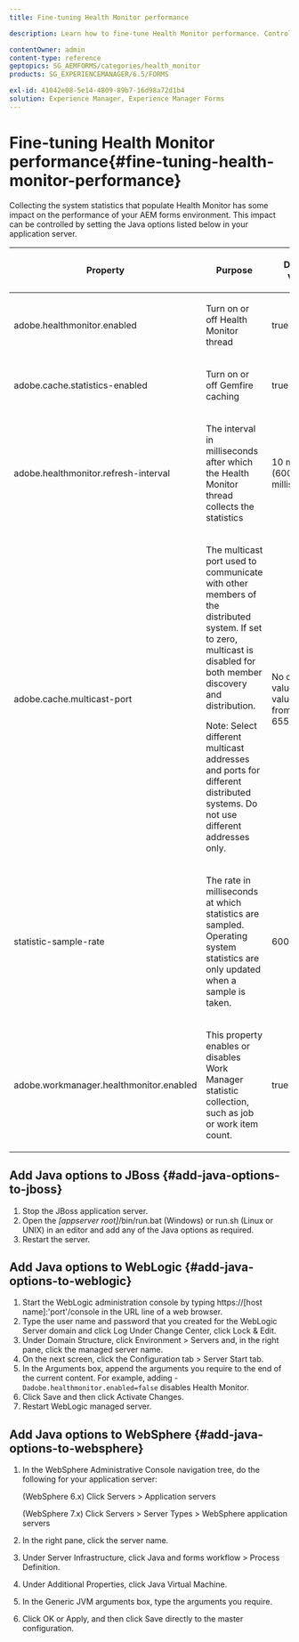```yaml
---
title: Fine-tuning Health Monitor performance

description: Learn how to fine-tune Health Monitor performance. Control the system statistics which impact the performance of forms environment using JAVA setting option.

contentOwner: admin
content-type: reference
geptopics: SG_AEMFORMS/categories/health_monitor
products: SG_EXPERIENCEMANAGER/6.5/FORMS

exl-id: 41042e08-5e14-4809-89b7-16d98a72d1b4
solution: Experience Manager, Experience Manager Forms
---
```

# Fine-tuning Health Monitor performance{#fine-tuning-health-monitor-performance}

Collecting the system statistics that populate Health Monitor has some impact on the performance of your AEM forms environment. This impact can be controlled by setting the Java options listed below in your application server.

<table>
 <thead>
  <tr>
   <th><p>Property</p></th>
   <th><p>Purpose</p></th>
   <th><p>Default value</p></th>
  </tr>
 </thead>
 <tbody>
  <tr>
   <td><p>adobe.healthmonitor.enabled</p></td>
   <td><p>Turn on or off Health Monitor thread</p></td>
   <td><p>true</p></td>
  </tr>
  <tr>
   <td><p>adobe.cache.statistics-enabled</p></td>
   <td><p>Turn on or off Gemfire caching</p></td>
   <td><p>true</p></td>
  </tr>
  <tr>
   <td><p>adobe.healthmonitor.refresh-interval</p></td>
   <td><p>The interval in milliseconds after which the Health Monitor thread collects the statistics</p></td>
   <td><p>10 minutes (600,000 milliseconds)</p></td>
  </tr>
  <tr>
   <td><p>adobe.cache.multicast-port</p></td>
   <td><p>The multicast port used to communicate with other members of the distributed system. If set to zero, multicast is disabled for both member discovery and distribution. </p><p>Note: Select different multicast addresses and ports for different distributed systems. Do not use different addresses only.</p></td>
   <td><p>No default value. Valid values range from 0 to 65535.</p></td>
  </tr>
  <tr>
   <td><p>statistic-sample-rate</p></td>
   <td><p>The rate in milliseconds at which statistics are sampled. Operating system statistics are only updated when a sample is taken.</p></td>
   <td><p>600000</p></td>
  </tr>
  <tr>
   <td><p>adobe.workmanager.healthmonitor.enabled</p></td>
   <td><p>This property enables or disables Work Manager statistic collection, such as job or work item count.</p></td>
   <td><p>true</p></td>
  </tr>
 </tbody>
</table>

## Add Java options to JBoss {#add-java-options-to-jboss}

1. Stop the JBoss application server.
1. Open the *[appserver root]*/bin/run.bat (Windows) or run.sh (Linux or UNIX) in an editor and add any of the Java options as required.
1. Restart the server.

## Add Java options to WebLogic {#add-java-options-to-weblogic}

1. Start the WebLogic administration console by typing https://[host name]:'port'/console in the URL line of a web browser.
1. Type the user name and password that you created for the WebLogic Server domain and click Log Under Change Center, click Lock & Edit.
1. Under Domain Structure, click Environment &gt; Servers and, in the right pane, click the managed server name.
1. On the next screen, click the Configuration tab &gt; Server Start tab.
1. In the Arguments box, append the arguments you require to the end of the current content. For example, adding - `Dadobe.healthmonitor.enabled=false` disables Health Monitor.
1. Click Save and then click Activate Changes.
1. Restart WebLogic managed server.

## Add Java options to WebSphere {#add-java-options-to-websphere}

1. In the WebSphere Administrative Console navigation tree, do the following for your application server:

   (WebSphere 6.x) Click Servers &gt; Application servers

   (WebSphere 7.x) Click Servers &gt; Server Types &gt; WebSphere application servers

1. In the right pane, click the server name.
1. Under Server Infrastructure, click Java and forms workflow &gt; Process Definition.
1. Under Additional Properties, click Java Virtual Machine.
1. In the Generic JVM arguments box, type the arguments you require.
1. Click OK or Apply, and then click Save directly to the master configuration.
